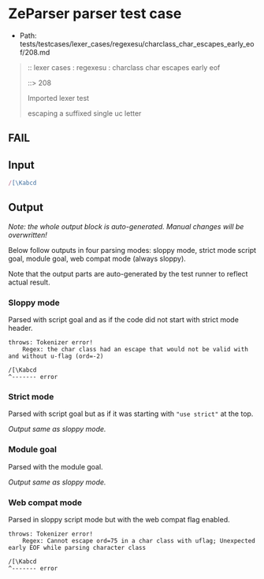 # ZeParser parser test case

- Path: tests/testcases/lexer_cases/regexesu/charclass_char_escapes_early_eof/208.md

> :: lexer cases : regexesu : charclass char escapes early eof
>
> ::> 208
>
> Imported lexer test
>
> escaping a suffixed single uc letter

## FAIL

## Input

`````js
/[\Kabcd
`````

## Output

_Note: the whole output block is auto-generated. Manual changes will be overwritten!_

Below follow outputs in four parsing modes: sloppy mode, strict mode script goal, module goal, web compat mode (always sloppy).

Note that the output parts are auto-generated by the test runner to reflect actual result.

### Sloppy mode

Parsed with script goal and as if the code did not start with strict mode header.

`````
throws: Tokenizer error!
    Regex: the char class had an escape that would not be valid with and without u-flag (ord=-2)

/[\Kabcd
^------- error
`````

### Strict mode

Parsed with script goal but as if it was starting with `"use strict"` at the top.

_Output same as sloppy mode._

### Module goal

Parsed with the module goal.

_Output same as sloppy mode._

### Web compat mode

Parsed in sloppy script mode but with the web compat flag enabled.

`````
throws: Tokenizer error!
    Regex: Cannot escape ord=75 in a char class with uflag; Unexpected early EOF while parsing character class

/[\Kabcd
^------- error
`````

